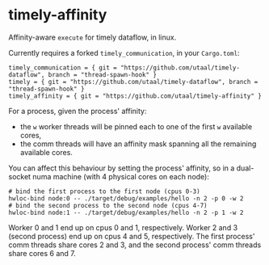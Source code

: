 # timely-affinity
Affinity-aware `execute` for timely dataflow, in linux.

Currently requires a forked `timely_communication`, in your `Cargo.toml`:

```
timely_communication = { git = "https://github.com/utaal/timely-dataflow", branch = "thread-spawn-hook" }
timely = { git = "https://github.com/utaal/timely-dataflow", branch = "thread-spawn-hook" }
timely_affinity = { git = "https://github.com/utaal/timely-affinity" }
```

For a process, given the process' affinity:

* the `w` worker threads will be pinned each to one of the first `w` available cores,
* the comm threads will have an affinity mask spanning all the remaining available cores.

You can affect this behaviour by setting the process' affinity, so in a dual-socket numa machine (with 4 physical cores on each node):

```
# bind the first process to the first node (cpus 0-3)
hwloc-bind node:0 -- ./target/debug/examples/hello -n 2 -p 0 -w 2
# bind the second process to the second node (cpus 4-7)
hwloc-bind node:1 -- ./target/debug/examples/hello -n 2 -p 1 -w 2
```

Worker 0 and 1 end up on cpus 0 and 1, respectively. Worker 2 and 3 (second process) end up on cpus 4 and 5, respectively.
The first process' comm threads share cores 2 and 3, and the second process' comm threads share cores 6 and 7.
